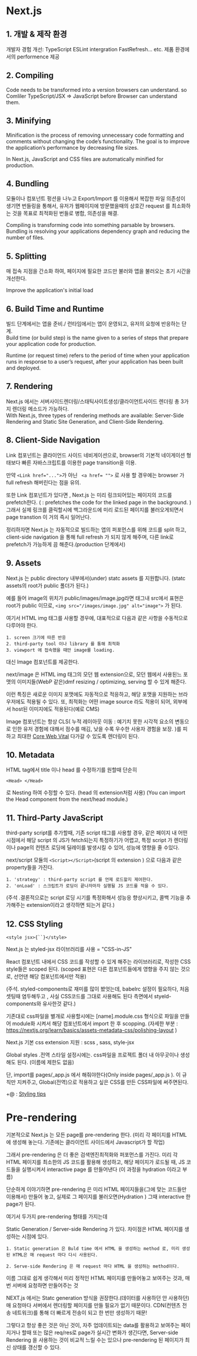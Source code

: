 # Next.js

## 1. 개발 & 제작 환경  

 개발자 경험 개선: TypeScript ESLint intergration FastRefresh... etc.
제품 환경에서의 performence 제공

## 2. Compiling

 Code needs to be transformed into a version browsers can understand. so Comliler
 TypeScript/JSX => JavaScript before Browser can understand them.

## 3. Minifying

Minification is the process of removing unnecessary code formatting and comments without changing the code’s functionality. The goal is to improve the application’s performance by decreasing file sizes.

In Next.js, JavaScript and CSS files are automatically minified for production.

## 4. Bundling  

모듈이나 컴포넌트 펑션을 나누고 Export/Import 를 이용해서 복잡한 파일 의존성이 생기면
번들링을 통해서, 유저가 웹페이지에 방문했을때의 상호간 request 를 최소화하는 것을 목표로
최적화된 번들로 병합, 의존성을 해결.

Compiling is transforming code into something parsable by browsers. Bundling is resolving your applications dependency graph and reducing the number of files. 

## 5. Splitting

매 접속 지점을 간소화 하여, 페이지에 필요한 코드만 불러와 앱을 불러오는 초기 시간을 개선한다.

Improve the application's initial load

## 6. Build Time and Runtime

빌드 단계에서는 앱을 준비./ 런타임에서는 앱이 운영되고, 유저의 요청에 반응하는 단계.  
Build time (or build step) is the name given to a series of steps that prepare your application code for production.

Runtime (or request time) refers to the period of time when your application runs in response to a user’s request, after your application has been built and deployed.

## 7. Rendering

Next.js 에서는 서버사이드렌더링/스태틱사이트생성/클라이언트사이드 렌더링 총 3가지 렌더링 메소드가 가능하다.  
With Next.js, three types of rendering methods are available: Server-Side Rendering and Static Site Generation, and Client-Side Rendering.

## 8. Client-Side Navigation

Link 컴포넌트는 클라이언드 사이드 네비게이션으로,
browser의 기본적 네이게이션 형태보다 빠른 자바스크립트를 이용한 page transition을 이용.  

만약 ``` <Link href="..."> ```가 아닌 ``` <a href= "">``` 로 사용 할 경우에는 browser 가 full refresh 해버린다는 점을 유의.  

또한 Link 컴포넌트가 있다면 , Next.js 는 미리 링크되어있는 페이지의 코드를 prefetch한다.
( : prefetches the code for the linked page in the background. )
그래서 실제 링크를 클릭할시에 백그라운드에 미리 로드된 페이지를 불러오게되면서 page transtion 이 거의 즉시 일어난다.

정리하자면 Next.js 는 자동적으로 빌드하는 앱의 퍼포먼스를 위해 코드를 split 하고, client-side navigation 을 통해 full refresh 가 되지 않게 해주며, 다른 link로 prefetch가 가능하게 끔 해준다.(production 단계에서)

## 9. Assets 

Next.js 는 public directory 내부에서(under) statc assets 를 지원합니다. (statc assets의 root가 public 폴더가 된다.)

예를 들어 image의 위치가 public/images/image.jpg라면
태그내 src에서 표현은 root가 public 이므로,
```<img src="/images/image.jpg" alt="image">``` 가 된다.

여기서 HTML img 태그를 사용할 경우에, 대표적으로 다음과 같은 사항을 수동적으로 다루어야 한다.

    1. screen 크기에 따른 반응
    2. third-party tool 이나 library 를 통해 최적화
    3. viewport 에 접속했을 때만 image를 loading.

 대신 Image 컴포넌트를 제공한다.

 next/image 은 HTML img 태그의 모던 웹 extension으로, 모던 웹에서 사용된느 포맷의 이미지들(WebP 같은)dmf resizing / optimizing, serving 할 수 있게 해준다. 

이런 특징은 새로운 이미지 포맷에도 자동적으로 적응하고, 해당 포맷을 지원하는 브라우저에도 적용될 수 있다. 또, 최적화는 어떤 image source 라도 적용이 되어, 외부에서 host된 이미지에도 적용된다(예로 CMS)

Image 컴포넌트는 항상 CLS( 누적 레이아웃 이동 : 예기치 못한 시각적 요소의 변동으로 인한 유저 경험에 대해서 점수를 매김, 낮을 수록 우수한 사용자 경험을 보장. )를 피하고 최대한 [Core Web Vital](https://web.dev/vitals/#core-web-vitals) 다가갈 수 있도록 렌더링이 된다.


## 10. Metadata

HTML tag에서 title 이나 head 를 수정하기를 원할때 단순히 
```
<Head> </Head>
```
로 Nesting 하여 수정할 수 있다. (head 의 extension처럼 사용)
(You can import the Head component from the next/head module.)

## 11. Third-Party JavaScript

third-party script를 추가할때, 기존 script 태그를 사용할 경우, 같은 페이지 내 어떤 시점에서 
해당 script 의 JS가 fetch되는지 특정하기가 어렵고, 특정 script 가 렌더링이나 page의 컨텐츠 로딩에 딜레이를 발생시킬 수 있어, 성능에 영향을 줄 수있다.

next/script 모듈의 ```<Script></Script>```(script 의 extension ) 으로 다음과 같은 property들을 가진다.

    1. 'strategy' : third-party script 를 언제 로드할지 제어한다.
    2. 'onLoad' : 스크립트가 로딩이 끝나자마자 실행될 JS 코드를 적을 수 있다.

(주석 .결론적으로는 script 로딩 시기를 특정화해서 성능응 향상시키고, 콜백 기능을 추가해주는 extension이라고 생각하면 되는거 같다.)

## 12. CSS Styling
```
<style jsx>{``}</style>
```
Next.js 는 styled-jsx  라이브러리를 사용 = "CSS-in-JS" 

React 컴포넌트 내에서 CSS 코드를 작성할 수 있게 해주는 라이브러리로, 작성한 CSS style들은 scoped 된다. (scoped 표현은 다른 컴포넌트들에게 영향을 주지 않는 것으로, 선언댄 해당 컴포넌트에서만 적용)

(주석. styled-components로 재미를 많이 봤엇는데, babelrc 설정이 필요하다, 처음 셋팅때 염두해두고 , 사실 CSS코드를 그대로 사용해도 된다 측면에서 styeld-components와 유사한것 같다.)

기존대로 css파일을 별개로 사용할시에는 [name].module.css 형식으로 파일을 만들어 module화 시켜서 해당 컴포넌트에서 import 한 후 scopping.
(자세한 부분 : https://nextjs.org/learn/basics/assets-metadata-css/polishing-layout )

Next.js 기본 css extension 지원 : scss , sass, style-jsx

Global styles .전역 스타일 설정시에는. css파일을 프로젝트 폴더 내 아무곳이나 생성해도 된다. (이름에 제한도 없음)

단, import를 pages/_app.js 에서 해줘야한다(Only inside pages/_app.js ). 이 규칙만 지켜주고, Global(전역)으로 적용하고 싶은 CSS를 만든 CSS파일에 써주면된다.

+@ : [Styling tips](https://nextjs.org/learn/basics/assets-metadata-css/styling-tips)


# Pre-rendering

기본적으로 Next.js 는 모든 page를 pre-rendering 한다. (미리 각 페이지를 HTML에 생성해 놓는다. 기존에는 클라이언트 사이드에서 Javascript가 할 작업)

그래서 pre-rendering 은 더 좋은 검색엔진최적화와 퍼포먼스를 가진다. 미리 각 HTML 페이지를 최소한의 JS 코드를 활용해 생성하고, 해당 페이지가 로드될 때, JS 코드들을 실행시켜서 interactive page 를 만들어낸다 (이 과정을 hydration 이라고 부름)

단순하게 이야기하면 pre-rendering 은
미리 HTML 페이지들을(그에 맞는 코드들만 이용해서) 만들어 놓고, 실제로 그 페이지를 불러오면(Hydration ) 그때 interactive 한 page가 된다.

여기서 두가지 pre-rendering 형태를 가지는데

Static Generation / Server-side Rendering 가 있다.
차이점은 HTML 페이지를 생성하는 시점에 있다.
 
    1. Static generation 은 Buld time 에서 HTML 을 생성하는 method 로, 미리 생성된 HTML은 매 request 마다 다시 사용된다.

    2. Serve-side Rendering 은 매 request 마다 HTML 을 생성하는 method이다.  


이름 그대로 쉽게 생각해서 미리 정적인 HTML 페이지를 만들어놓고 보여주는 것과, 매 번 서버에 요청하면 만들어주는 것

NEXT.js 에서는 Statc generation 방식을 권장한다.(데이터를 사용하던 안 사용하던)
매 요청마다 서버에서 렌더링할 페이지를 만들 필요가 없기 때문이다. CDN(컨텐츠 전송 네트워크)를 통해 더 빠르게 전송이 되고 한 번만 생성하기 때문!

그렇다고 항상 좋은 것은 아닌 것이, 자주 업데이트되는 data를 활용하고 보여주는 페이지거나 할때 또는 많은 req/res로 page가 실시간 변화가 생긴다면, Server-side Rendering 을 사용하는 것이 비교적 느릴 수는 있으나 pre-rendering 된 페이지가 최신 상태를 갱신할 수 있다.